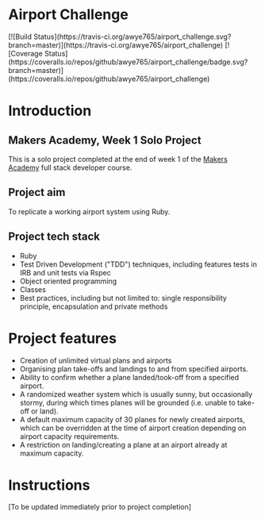 <h1>Airport Challenge</h1>
[![Build Status](https://travis-ci.org/awye765/airport_challenge.svg?branch=master)](https://travis-ci.org/awye765/airport_challenge)
[![Coverage Status](https://coveralls.io/repos/github/awye765/airport_challenge/badge.svg?branch=master)](https://coveralls.io/repos/github/awye765/airport_challenge)

<h1>Introduction</h1>

<h2>Makers Academy, Week 1 Solo Project</h2>

This is a solo project completed at the end of week 1 of the <a href="http://www.makersacademy.com/">Makers Academy</a> full stack developer course.   

<h2>Project aim</h2>
To replicate a working airport system using Ruby.  

<h2>Project tech stack</h2>

* Ruby
* Test Driven Development ("TDD") techniques, including features tests in IRB and unit tests via Rspec
* Object oriented programming
* Classes
* Best practices, including but not limited to: single responsibility principle, encapsulation and private methods

<h1>Project features</h1>

* Creation of unlimited virtual plans and airports
* Organising plan take-offs and landings to and from specified airports.
* Ability to confirm whether a plane landed/took-off from a specified airport.
* A randomized weather system which is usually sunny, but occasionally stormy, during which times planes will be grounded (i.e. unable to take-off or land).
* A default maximum capacity of 30 planes for newly created airports, which can be overridden at the time of airport creation depending on airport capacity requirements.
* A restriction on landing/creating a plane at an airport already at maximum capacity.

<h1>Instructions</h1>

[To be updated immediately prior to project completion]

